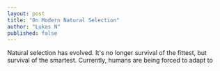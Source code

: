 ```yaml
---
layout: post
title: "On Modern Natural Selection"
author: "Lukas N"
published: false
---
```

Natural selection has evolved. It's no longer survival of the fittest, but survival of the smartest.
Currently, humans are being forced to adapt to 

